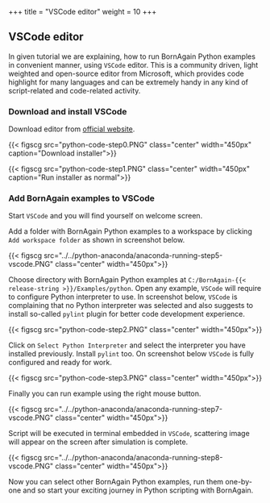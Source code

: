 +++
title = "VSCode editor"
weight = 10
+++

## VSCode editor

In given tutorial we are explaining, how to run BornAgain Python examples in convenient manner, using `VSCode` editor.
This is a community driven, light weighted and open-source editor from Microsoft, which provides code highlight for many languages and
can be extremely handy in any kind of script-related and code-related activity.

### Download and install VSCode

Download editor from [official website](https://code.visualstudio.com).

{{< figscg src="python-code-step0.PNG" class="center" width="450px" caption="Download installer">}}

{{< figscg src="python-code-step1.PNG" class="center" width="450px" caption="Run installer as normal">}}


### Add BornAgain examples to VSCode

Start `VSCode` and you will find yourself  on welcome screen.

Add a folder with BornAgain Python examples to a workspace
by clicking `Add workspace folder` as shown in screenshot below.

{{< figscg src="../../python-anaconda/anaconda-running-step5-vscode.PNG" class="center" width="450px">}}

Choose directory with BornAgain Python examples at `C:/BornAgain-{{< release-string >}}/Examples/python`.
Open any example, `VSCode` will require to configure Python interpreter to use. In screenshot below, `VSCode` is complaining 
that no Python interpreter was selected and also suggests to install so-called `pylint` plugin for better code development experience.

{{< figscg src="python-code-step2.PNG" class="center" width="450px">}}

Click on `Select Python Interpreter` and select the interpreter you have installed previously. Install `pylint` too.
On screenshot below `VSCode` is fully configured and ready for work.

{{< figscg src="python-code-step3.PNG" class="center" width="450px">}}

Finally you can run example using the right mouse button.

{{< figscg src="../../python-anaconda/anaconda-running-step7-vscode.PNG" class="center" width="450px">}}

Script will be executed in terminal embedded in `VSCode`, scattering image will appear on the screen after simulation is complete.

{{< figscg src="../../python-anaconda/anaconda-running-step8-vscode.PNG" class="center" width="450px">}}

Now you can select other BornAgain Python examples, run them one-by-one and so start your exciting journey in Python scripting with BornAgain.

